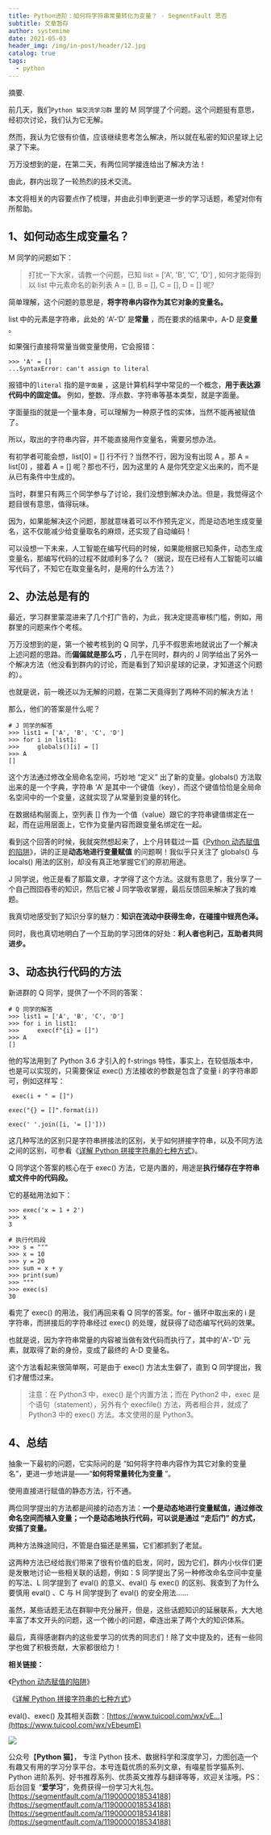 ```yaml
---
title: Python进阶：如何将字符串常量转化为变量？ - SegmentFault 思否
subtitle: 文章暂存
author: systemime
date: 2021-05-03
header_img: /img/in-post/header/12.jpg
catalog: true
tags:
  - python
---
```

摘要.

<!-- more -->
前几天，我们`Python 猫交流学习群` 里的 M 同学提了个问题。这个问题挺有意思，经初次讨论，我们认为它无解。

然而，我认为它很有价值，应该继续思考怎么解决，所以就在私密的知识星球上记录了下来。

万万没想到的是，在第二天，有两位同学接连给出了解决方法！

由此，群内出现了一轮热烈的技术交流。

本文将相关的内容要点作了梳理，并由此引申到更进一步的学习话题，希望对你有所帮助。

## 1、如何动态生成变量名？

M 同学的问题如下：

> 打扰一下大家，请教一个问题，已知 list = \['A', 'B', 'C', 'D'] , 如何才能得到以 list 中元素命名的新列表 A = \[], B = \[], C = \[], D = \[] 呢?

简单理解，这个问题的意思是，**将字符串内容作为其它对象的变量名。** 

list 中的元素是字符串，此处的 ‘A’-‘D’ 是**常量** ，而在要求的结果中，A-D 是**变量** 。

如果强行直接将常量当做变量使用，它会报错：

    >>> 'A' = []
    ...SyntaxError: can't assign to literal

报错中的`literal` 指的是`字面量` ，这是计算机科学中常见的一个概念，**用于表达源代码中的固定值。**  例如，整数、浮点数、字符串等基本类型，就是字面量。

字面量指的就是一个量本身，可以理解为一种原子性的实体，当然不能再被赋值了。

所以，取出的字符串内容，并不能直接用作变量名，需要另想办法。

有初学者可能会想，list\[0] = \[] 行不行？当然不行，因为没有出现 A 。那 A = list\[0] ，接着 A = \[] 呢？那也不行，因为这里的 A 是你凭空定义出来的，而不是从已有条件中生成的。

当时，群里只有两三个同学参与了讨论，我们没想到解决办法。但是，我觉得这个题目很有意思，值得玩味。

因为，如果能解决这个问题，那就意味着可以不作预先定义，而是动态地生成变量名，这不仅能减少给变量取名的麻烦，还实现了自动编码！

可以设想一下未来，人工智能在编写代码的时候，如果能根据已知条件，动态生成变量名，那编写代码的过程不就顺利多了么？（据说，现在已经有人工智能可以编写代码了，不知它在取变量名时，是用的什么方法？）

## 2、办法总是有的

最近，学习群里蒙混进来了几个打广告的，为此，我决定提高审核门槛，例如，用群里的问题来作个考核。

万万没想到的是，第一个被考核到的 Q 同学，几乎不假思索地就说出了一个解决上述问题的思路。而**偏偏就是那么巧** ，几乎在同时，群内的 J 同学给出了另外一个解决方法（他没看到群内的讨论，而是看到了知识星球的记录，才知道这个问题的）。

也就是说，前一晚还以为无解的问题，在第二天竟得到了两种不同的解决方法！

那么，他们的答案是什么呢？

    # J 同学的解答
    >>> list1 = ['A', 'B', 'C', 'D']
    >>> for i in list1:
    >>>     globals()[i] = []
    >>> A
    []

这个方法通过修改全局命名空间，巧妙地 “定义” 出了新的变量。globals() 方法取出来的是一个字典，字符串 ‘A’ 是其中一个键值（key），而这个键值恰恰是全局命名空间中的一个变量，这就实现了从常量到变量的转化。

在数据结构层面上，空列表 \[] 作为一个值（value）跟它的字符串键值绑定在一起，而在运用层面上，它作为变量内容而跟变量名绑定在一起。

看到这个回答的时候，我就突然想起来了，上个月转载过一篇《[Python 动态赋值的陷阱](https://mp.weixin.qq.com/s/f9BBe2W1X1p7NcHg665I4A)》，讲的正是**动态地进行变量赋值** 的问题啊！我似乎只关注了 globals() 与 locals() 用法的区别，却没有真正地掌握它们的原初用途。

J 同学说，他正是看了那篇文章，才学得了这个方法。这就有意思了，我分享了一个自己囫囵吞枣的知识，然后它被 J 同学吸收掌握，最后反馈回来解决了我的难题。

我真切地感受到了知识分享的魅力：**知识在流动中获得生命，在碰撞中锃亮色泽。** 

同时，我也真切地明白了一个互助的学习团体的好处：**利人者也利己，互助者共同进步。** 

## 3、动态执行代码的方法

新进群的 Q 同学，提供了一个不同的答案：

    # Q 同学的解答
    >>> list1 = ['A', 'B', 'C', 'D']
    >>> for i in list1:
    >>>     exec(f"{i} = []")
    >>> A
    []

他的写法用到了 Python 3.6 才引入的 f-strings 特性，事实上，在较低版本中，也是可以实现的，只需要保证 exec() 方法接收的参数是包含了变量 i 的字符串即可，例如这样写：

     exec(i + " = []")

    exec("{} = []".format(i))

    exec(' '.join([i, '= []']))

这几种写法的区别只是字符串拼接法的区别，关于如何拼接字符串，以及不同方法之间的区别，可参看《[详解 Python 拼接字符串的七种方式](https://mp.weixin.qq.com/s/Whrd6NiD4Y2Z-YSCy4XJ1w)》。

Q 同学这个答案的核心在于 exec() 方法，它是内置的，用途是**执行储存在字符串或文件中的代码段。** 

它的基础用法如下：

    >>> exec('x = 1 + 2')
    >>> x
    3

    # 执行代码段
    >>> s = """
    >>> x = 10
    >>> y = 20
    >>> sum = x + y
    >>> print(sum)
    >>> """
    >>> exec(s)
    30

看完了 exec() 的用法，我们再回来看 Q 同学的答案。for - 循环中取出来的 i 是字符串，而拼接后的字符串经过 exec() 的处理，就获得了动态编写代码的效果。

也就是说，因为字符串常量的内容被当做有效代码而执行了，其中的'A'-'D' 元素，就取得了新的身份，变成了最终的 A-D 变量名。

这个方法看起来很简单啊，可是由于 exec() 方法太生僻了，直到 Q 同学提出，我们才醒悟过来。

> 注意：在 Python3 中，exec() 是个内置方法；而在 Python2 中，exec 是个语句（statement），另外有个 execfile() 方法，两者相合并，就成了 Python3 中的 exec() 方法。本文使用的是 Python3。

## 4、总结

抽象一下最初的问题，它实际问的是 “如何将字符串内容作为其它对象的变量名”，更进一步地讲是——“**如何将常量转化为变量** ”。

使用直接进行赋值的静态方法，行不通。

两位同学提出的方法都是间接的动态方法：**一个是动态地进行变量赋值，通过修改命名空间而植入变量；一个是动态地执行代码，可以说是通过 “走后门” 的方式，安插了变量。** 

两种方法殊途同归，不管是白猫还是黑猫，它们都抓到了老鼠。

这两种方法已经给我们带来了很有价值的启发，同时，因为它们，群内小伙伴们更是发散地讨论一些相关联的话题，例如：S 同学提出了另一种修改命名空间中变量的写法、L 同学提到了 eval() 的意义、eval() 与 exec() 的区别、我查到了为什么要慎用 eval() 、C 与 H 同学提到了 eval() 的安全用法......

虽然，某些话题无法在群聊中充分展开，但是，这些话题知识的延展联系，大大地丰富了本文开头的问题，这一个微小的问题，牵连出来了两个大的知识体系。

最后，真得感谢群内的这些爱学习的优秀的同志们！除了文中提及的，还有一些同学也做了积极贡献，大家都很给力！

**相关链接：** 

《[Python 动态赋值的陷阱](https://mp.weixin.qq.com/s/f9BBe2W1X1p7NcHg665I4A)》

《[详解 Python 拼接字符串的七种方式](https://mp.weixin.qq.com/s/Whrd6NiD4Y2Z-YSCy4XJ1w)》

eval()、exec() 及其相关函数：[https://www.tuicool.com/wx/vE...](https://www.tuicool.com/wx/vEbeumE)

![](https://segmentfault.com/img/remote/1460000018176532?w=258&h=258)

公众号【**Python 猫**】， 专注 Python 技术、数据科学和深度学习，力图创造一个有趣又有用的学习分享平台。本号连载优质的系列文章，有喵星哲学猫系列、Python 进阶系列、好书推荐系列、优质英文推荐与翻译等等，欢迎关注哦。PS：后台回复 “**爱学习**”，免费获得一份学习大礼包。 
 [https://segmentfault.com/a/1190000018534188](https://segmentfault.com/a/1190000018534188) 
 [https://segmentfault.com/a/1190000018534188](https://segmentfault.com/a/1190000018534188)
